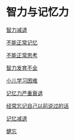 # 智力与记忆力[智力减退](https://www.gmzyjc.com/search/result?wd=智力减退)[不能正常记忆](https://www.gmzyjc.com/search/result?wd=不能正常记忆)[不能正常思考](https://www.gmzyjc.com/search/result?wd=不能正常思考)[智力发育不全](https://www.gmzyjc.com/search/result?wd=智力发育不全)[小儿学习困难](https://www.gmzyjc.com/search/result?wd=小儿学习困难)[记忆力严重衰退](https://www.gmzyjc.com/search/result?wd=记忆力严重衰退)[经常忘记自己以前说过的话](https://www.gmzyjc.com/search/result?wd=经常忘记自己以前说过的话)[记忆减退](https://www.gmzyjc.com/search/result?wd=记忆减退)[健忘](https://www.gmzyjc.com/search/result?wd=健忘)